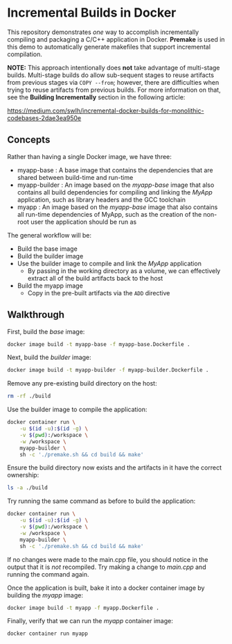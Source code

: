 # Incremental Builds in Docker

This repository demonstrates *one* way to accomplish incrementally compiling
and packaging a C/C++ application in Docker. **Premake** is used in this demo
to automatically generate makefiles that support incremental compilation.

**NOTE:** This approach intentionally does **not** take advantage of
multi-stage builds. Multi-stage builds do allow sub-sequent stages to reuse
artifacts from previous stages via `COPY --from`; however, there are
difficulties when trying to reuse artifacts from previous builds. For more
information on that, see the **Building Incrementally** section in the
following article:

https://medium.com/swlh/incremental-docker-builds-for-monolithic-codebases-2dae3ea950e

## Concepts

Rather than having a single Docker image, we have three:

* myapp-base : A base image that contains the dependencies that are shared
  between build-time and run-time
* myapp-builder : An image based on the *myapp-base* image that also contains
  all build dependencies for compiling and linking the *MyApp* application,
  such as library headers and the GCC toolchain
* myapp : An image based on the *myapp-base* image that also contains all
  run-time dependencies of MyApp, such as the creation of the non-root user the
  application should be run as

The general workflow will be:

* Build the base image
* Build the builder image
* Use the builder image to compile and link the *MyApp* application
    * By passing in the working directory as a volume, we can effectively
      extract all of the build artifacts back to the host
* Build the myapp image
    * Copy in the pre-built artifacts via the `ADD` directive

## Walkthrough

First, build the *base* image:

```bash
docker image build -t myapp-base -f myapp-base.Dockerfile .
```

Next, build the *builder* image:

```bash
docker image build -t myapp-builder -f myapp-builder.Dockerfile .
```

Remove any pre-existing build directory on the host:

```bash
rm -rf ./build
```

Use the builder image to compile the application:

```bash
docker container run \
    -u $(id -u):$(id -g) \
    -v $(pwd):/workspace \
    -w /workspace \
    myapp-builder \
    sh -c './premake.sh && cd build && make'
```

Ensure the build directory now exists and the artifacts in it have the correct
ownership:

```bash
ls -a ./build
```

Try running the same command as before to build the application:

```bash
docker container run \
    -u $(id -u):$(id -g) \
    -v $(pwd):/workspace \
    -w /workspace \
    myapp-builder \
    sh -c './premake.sh && cd build && make'
```

If no changes were made to the main.cpp file, you should notice in the output
that it is *not* recompiled. Try making a change to *main.cpp* and running the
command again.

Once the application is built, bake it into a docker container image by
building the *myapp* image:

```bash
docker image build -t myapp -f myapp.Dockerfile .
```

Finally, verify that we can run the *myapp* container image:

```bash
docker container run myapp
```


